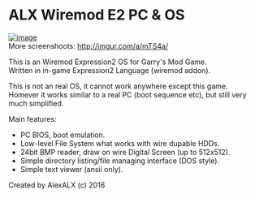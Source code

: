 ALX Wiremod E2 PC & OS
=========================  
[![image](https://i.imgur.com/38nFwG7.jpg)](http://imgur.com/a/mTS4a/)  
More screenshoots: http://imgur.com/a/mTS4a/

This is an Wiremod Expression2 OS for Garry's Mod Game.  
Written in in-game Expression2 Language (wiremod addon).  
                                                                     
This is not an real OS, it cannot work anywhere except this game.  
Homever it works similar to a real PC (boot sequence etc), but still very much simplified.  

Main features:  
* PC BIOS, boot emulation.  
* Low-level File System what works with wire dupable HDDs.  
* 24bit BMP reader, draw on wire Digital Screen (up to 512x512).  
* Simple directory listing/file managing interface (DOS style).  
* Simple text viewer (ansii only).  

Created by AlexALX (c) 2016
